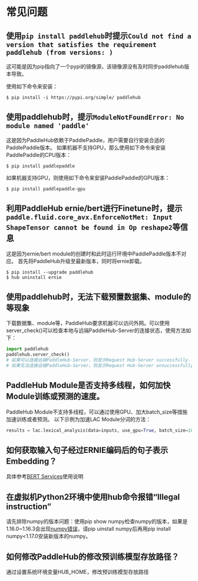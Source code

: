 # 常见问题

## 使用`pip install paddlehub`时提示`Could not find a version that satisfies the requirement paddlehub (from versions: )`

这可能是因为pip指向了一个pypi的镜像源，该镜像源没有及时同步paddlehub版本导致。

使用如下命令来安装：

```shell
$ pip install -i https://pypi.org/simple/ paddlehub
```

## 使用paddlehub时，提示`ModuleNotFoundError: No module named 'paddle'`

这是因为PaddleHub依赖于PaddlePaddle，用户需要自行安装合适的PaddlePaddle版本。
如果机器不支持GPU，那么使用如下命令来安装PaddlePaddle的CPU版本：
```shell
$ pip install paddlepaddle
```

如果机器支持GPU，则使用如下命令来安装PaddlePaddle的GPU版本：
```shell
$ pip install paddlepaddle-gpu
```

## 利用PaddleHub ernie/bert进行Finetune时，提示`paddle.fluid.core_avx.EnforceNotMet: Input ShapeTensor cannot be found in Op reshape2`等信息

这是因为ernie/bert module的创建时和此时运行环境中PaddlePaddle版本不对应。
首先将PaddleHub升级至最新版本，同时将ernie卸载。
```shell
$ pip install --upgrade paddlehub
$ hub uninstall ernie
```

## 使用paddlehub时，无法下载预置数据集、module的等现象

下载数据集、module等，PaddleHub要求机器可以访问外网。可以使用server_check()可以检查本地与远端PaddleHub-Server的连接状态，使用方法如下：

```python
import paddlehub
paddlehub.server_check()
# 如果可以连接远端PaddleHub-Server，则显示Request Hub-Server successfully.
# 如果无法连接远端PaddleHub-Server，则显示Request Hub-Server unsuccessfully.
```

## PaddleHub Module是否支持多线程，如何加快Module训练或预测的速度。

PaddleHub Module不支持多线程，可以通过使用GPU、加大batch_size等措施加速训练或者预测。
以下示例为加速LAC Module分词的方法：

```python
results = lac.lexical_analysis(data=inputs, use_gpu=True, batch_size=10)
```

## 如何获取输入句子经过ERNIE编码后的句子表示Embedding？

具体参考[BERT Services]()使用说明

## 在虚拟机Python2环境中使用hub命令报错“Illegal instruction”

请先排除numpy的版本问题：使用pip show numpy检查numpy的版本，如果是1.16.0~1.16.3会出现[numpy错误](https://github.com/numpy/numpy/issues/9532)，请pip uinstall numpy后再用pip install numpy<1.17.0安装新版本的numpy。

## 如何修改PaddleHub的修改预训练模型存放路径？

通过设置系统环境变量HUB_HOME，修改预训练模型存放路径
